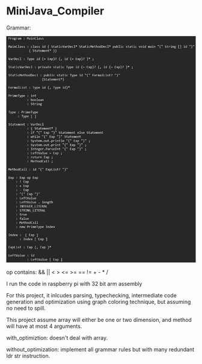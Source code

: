 # MiniJava_Compiler
Grammar:

![image](grammar.jpg)

op contains: && || < >  <= >= == != + - * /

I run the code in raspberry pi with 32 bit arm assembly
         
For this project, it inlcudes parsing, typechecking, intermediate code generation
and optimization using graph coloring technique, but assuming no need to spill.
 
This project assume array will either be one or two dimension, and method will have at
most 4 arguments.
 
with_optimiztion: doesn't deal with array. 
 
without_optimization: implement all grammar rules but with many redundant ldr str instruction.
                      
